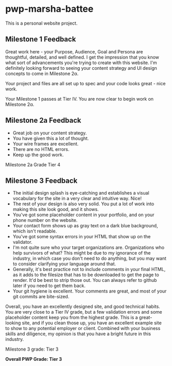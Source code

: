 # pwp-marsha-battee
This is a personal website project.

## Milestone 1 Feedback
Great work here - your Purpose, Audience, Goal and Persona are thoughtful, detailed, and well defined. I get the impression that you know what sort of advancements you're trying to create with this website. I'm definitely looking forward to seeing your content strategy and UI design concepts to come in Milestone 2α.

Your project and files are all set up to spec and your code looks great - nice work.

Your Milestone 1 passes at Tier IV. You are now clear to begin work on Milestone 2α.


## Milestone 2a Feedback

- Great job on your content strategy. 
- You have given this a lot of thought.
- Your wire frames are excellent.
- There are no HTML errors.
- Keep up the good work.

Milestone 2a Grade Tier 4

## Milestone 3 Feedback

- The initial design splash is eye-catching and establishes a visual vocabulary for the site in a very clear and intuitive way.  Nice!
- The rest of your design is also very solid.  You put a lot of work into making this site look good, and it shows.
- You've got some placeholder content in your portfolio, and on your phone number on the website.
- Your contact form shows up as gray text on a dark blue background, which isn't readable.
- You've got some syntax errors in your HTML that show up on the validator.
- I'm not quite sure who your target organizations are.  Organizations who help survivors of what?  This might be due to my ignorance of the industry, in which case you don't need to do anything, but you may want to consider clarifying your language around that.
- Generally, it's best practice not to include comments in your final HTML, as it adds to the filesize that has to be downloaded to get the page to render.  It'd be best to strip those out. You can always refer to github later if you need to get them back.
- Your git hygiene is excellent. Your comments are great, and most of your git commits are bite-sized.

Overall, you have an excellently designed site, and good technical habits.  You are very close to a Tier IV grade, but a few validation errors and some placeholder content keep you from the highest grade.  This is a great-looking site, and if you clean those up, you have an excellent example site to show to any potential employer or client.  Combined with your business skills and diligence, my opinion is that you have a bright future in this industry.

Milestone 3 grade: Tier 3

**Overall PWP Grade: Tier 3**
